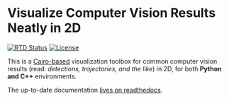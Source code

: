 # Visualize Computer Vision Results Neatly in 2D
[![RTD Status](https://readthedocs.org/projects/viren2d/badge/?version=latest&style=flat)](https://viren2d.readthedocs.io)
[![License](https://img.shields.io/badge/license-MIT-blue.svg)](https://github.com/snototter/viren2d/blob/main/LICENSE?raw=true)

This is a [Cairo-based](https://www.cairographics.org/) visualization toolbox for common computer vision results (read: *detections, trajectories, and the like*) in 2D, for both __Python and C++__ environments.

The up-to-date documentation [lives on readthedocs](https://viren2d.readthedocs.io/).

